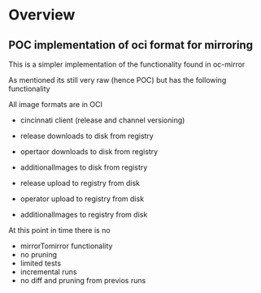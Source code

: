 # Overview

## POC implementation of oci format for mirroring

This is a simpler implementation of the functionality found in oc-mirror

As mentioned its still very raw (hence POC) but has the following functionality

All image formats are in OCI

- cincinnati client (release and channel versioning)
- release downloads to disk from registry
- opertaor downloads to disk from registry
- additionalImages to disk from registry

- release upload to registry from disk
- operator upload to registry from disk
- additionalImages to registry from disk

At this point in time there is no 
- mirrorTomirror functionality
- no pruning
- limited tests
- incremental runs 
- no diff and pruning from previos runs

